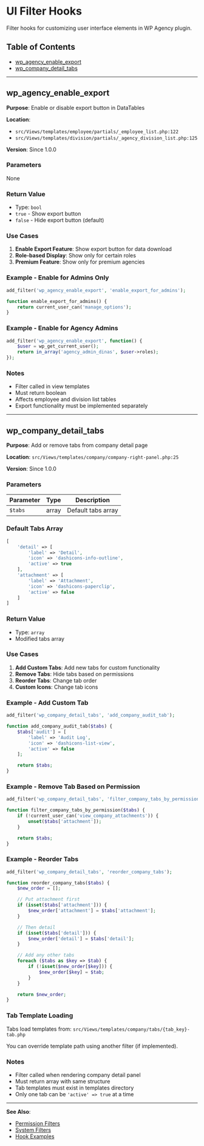 # UI Filter Hooks

Filter hooks for customizing user interface elements in WP Agency plugin.

## Table of Contents

- [wp_agency_enable_export](#wp_agency_enable_export)
- [wp_company_detail_tabs](#wp_company_detail_tabs)

---

## wp_agency_enable_export

**Purpose**: Enable or disable export button in DataTables

**Location**: 
- `src/Views/templates/employee/partials/_employee_list.php:122`
- `src/Views/templates/division/partials/_agency_division_list.php:125`

**Version**: Since 1.0.0

### Parameters

None

### Return Value

- Type: `bool`
- `true` - Show export button
- `false` - Hide export button (default)

### Use Cases

1. **Enable Export Feature**: Show export button for data download
2. **Role-based Display**: Show only for certain roles
3. **Premium Feature**: Show only for premium agencies

### Example - Enable for Admins Only

```php
add_filter('wp_agency_enable_export', 'enable_export_for_admins');

function enable_export_for_admins() {
    return current_user_can('manage_options');
}
```

### Example - Enable for Agency Admins

```php
add_filter('wp_agency_enable_export', function() {
    $user = wp_get_current_user();
    return in_array('agency_admin_dinas', $user->roles);
});
```

### Notes

- Filter called in view templates
- Must return boolean
- Affects employee and division list tables
- Export functionality must be implemented separately

---

## wp_company_detail_tabs

**Purpose**: Add or remove tabs from company detail page

**Location**: `src/Views/templates/company/company-right-panel.php:25`

**Version**: Since 1.0.0

### Parameters

| Parameter | Type | Description |
|-----------|------|-------------|
| `$tabs` | array | Default tabs array |

### Default Tabs Array

```php
[
    'detail' => [
        'label' => 'Detail',
        'icon' => 'dashicons-info-outline',
        'active' => true
    ],
    'attachment' => [
        'label' => 'Attachment',
        'icon' => 'dashicons-paperclip',
        'active' => false
    ]
]
```

### Return Value

- Type: `array`
- Modified tabs array

### Use Cases

1. **Add Custom Tabs**: Add new tabs for custom functionality
2. **Remove Tabs**: Hide tabs based on permissions
3. **Reorder Tabs**: Change tab order
4. **Custom Icons**: Change tab icons

### Example - Add Custom Tab

```php
add_filter('wp_company_detail_tabs', 'add_company_audit_tab');

function add_company_audit_tab($tabs) {
    $tabs['audit'] = [
        'label' => 'Audit Log',
        'icon' => 'dashicons-list-view',
        'active' => false
    ];

    return $tabs;
}
```

### Example - Remove Tab Based on Permission

```php
add_filter('wp_company_detail_tabs', 'filter_company_tabs_by_permission');

function filter_company_tabs_by_permission($tabs) {
    if (!current_user_can('view_company_attachments')) {
        unset($tabs['attachment']);
    }

    return $tabs;
}
```

### Example - Reorder Tabs

```php
add_filter('wp_company_detail_tabs', 'reorder_company_tabs');

function reorder_company_tabs($tabs) {
    $new_order = [];

    // Put attachment first
    if (isset($tabs['attachment'])) {
        $new_order['attachment'] = $tabs['attachment'];
    }

    // Then detail
    if (isset($tabs['detail'])) {
        $new_order['detail'] = $tabs['detail'];
    }

    // Add any other tabs
    foreach ($tabs as $key => $tab) {
        if (!isset($new_order[$key])) {
            $new_order[$key] = $tab;
        }
    }

    return $new_order;
}
```

### Tab Template Loading

Tabs load templates from: `src/Views/templates/company/tabs/{tab_key}-tab.php`

You can override template path using another filter (if implemented).

### Notes

- Filter called when rendering company detail panel
- Must return array with same structure
- Tab templates must exist in templates directory
- Only one tab can be `'active' => true` at a time

---

**See Also**:
- [Permission Filters](permission-filters.md)
- [System Filters](system-filters.md)
- [Hook Examples](../examples/)
